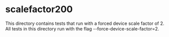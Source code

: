 # scalefactor200

This directory contains tests that run with a forced device scale factor of 2.
All tests in this directory run with the flag --force-device-scale-factor=2.

